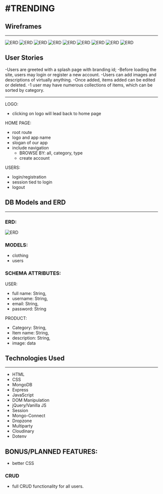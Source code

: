 # #TRENDING  


## Wireframes
---
![ERD](public/images/coversheet.jpg)
![ERD](public/images/login.jpg)
![ERD](public/images/register.jpg)
![ERD](public/images/browseall.jpg)
![ERD](public/images/bybrand.jpg)
![ERD](public/images/bystyle.jpg)
![ERD](public/images/byprice.jpg)
![ERD](public/images/cart.jpg)
![ERD](public/images/purchase.jpg)

## User Stories

-Users are greeted with a splash page with branding id;
-Before loading the site, users may login or register a new account.
-Users can add images and descriptions of virtually anything.
-Once added, items added can be edited or deleted.
-1 user may have numerous collections of items, which can be sorted by category. 


---

LOGO:
- clicking on logo will lead back to home page


HOME PAGE:
- root route
- logo and app name
- slogan of our app
- include navigation 
    - BROWSE BY: all, category, type
    - create account


USERS:
- login/registration
- session tied to login
- logout



## DB Models and ERD
---
### ERD:
![ERD](public/images/models.jpg)


### MODELS:
- clothing
- users

### SCHEMA ATTRIBUTES:
USER:
- full name: String,
- username: String,
- email: String,
- password: String

PRODUCT:
- Category: String,
- Item name: String,
- description: String,
- image: data

## Technologies Used
---
- HTML
- CSS
- MongoDB
- Express
- JavaScript
- DOM Manipulation
- jQuery/Vanilla JS
- Session
- Mongo-Connect
- Dropzone
- Multiparty
- Cloudinary
- Dotenv

## BONUS/PLANNED FEATURES:
- better CSS

### CRUD
- full CRUD functionality for all users. 

